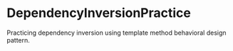 # DependencyInversionPractice
Practicing dependency inversion using template method behavioral design pattern.
